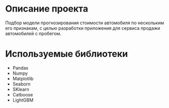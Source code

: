 # Описание проекта

Подбор модели прогнозирования стоимости автомобиля по нескольким его признакам, с целью  разработки приложения для сервиса продажи автомобилей с пробегом.

# Используемые библиотеки

* Pandas
* Numpy
* Matplotlib
* Seaborn
* SKlearn
* Catboosе
* LightGBM
